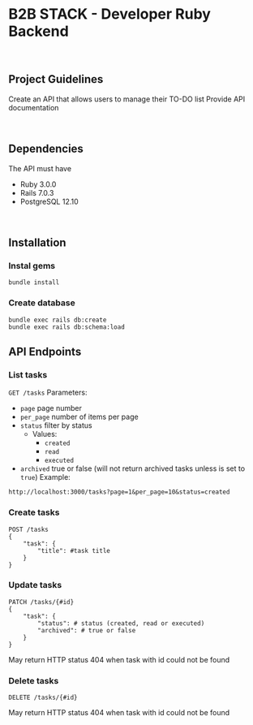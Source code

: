 # B2B STACK - Developer Ruby Backend

<br />

## Project Guidelines
Create an API that allows users to manage their TO-DO list
Provide API documentation

<br />

## Dependencies
The API must have
  - Ruby 3.0.0
  - Rails 7.0.3
  - PostgreSQL 12.10

<br />

## Installation
### Instal gems
```
bundle install
```

### Create database
```
bundle exec rails db:create
bundle exec rails db:schema:load
```

## API Endpoints
### List tasks
`GET /tasks`
Parameters:
- `page` page number
- `per_page` number of items per page
- `status` filter by status
  - Values: 
    - `created`
    - `read`
    - `executed`
- `archived` true or false (will not return archived tasks unless is set to `true`)
Example:
```
http://localhost:3000/tasks?page=1&per_page=10&status=created
```


### Create tasks
```
POST /tasks
{
    "task": {
        "title": #task title
    }   
}
```

### Update tasks
```
PATCH /tasks/{#id}
{
    "task": {
        "status": # status (created, read or executed)
        "archived": # true or false
    }   
}
```
May return HTTP status 404 when task with id could not be found

### Delete tasks
```
DELETE /tasks/{#id}
```
May return HTTP status 404 when task with id could not be found
